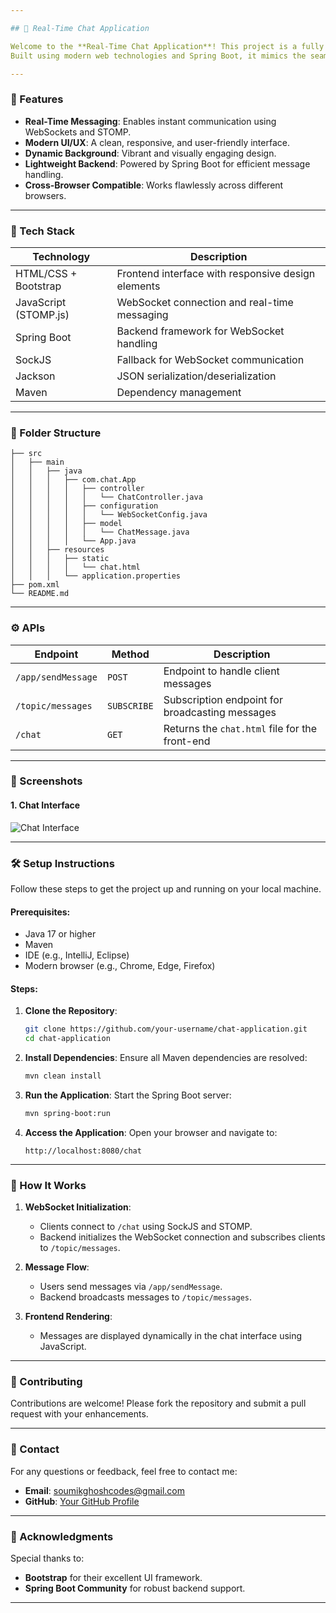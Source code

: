 ```yaml
---

## 🌟 Real-Time Chat Application

Welcome to the **Real-Time Chat Application**! This project is a fully functional chat application that enables users to communicate in real time.
Built using modern web technologies and Spring Boot, it mimics the seamless user experience of contemporary messaging platforms.

---
```


### 📝 Features

- **Real-Time Messaging**: Enables instant communication using WebSockets and STOMP.
- **Modern UI/UX**: A clean, responsive, and user-friendly interface.
- **Dynamic Background**: Vibrant and visually engaging design.
- **Lightweight Backend**: Powered by Spring Boot for efficient message handling.
- **Cross-Browser Compatible**: Works flawlessly across different browsers.

---

### 🚀 Tech Stack

| **Technology**         | **Description**                                    |
|-------------------------|----------------------------------------------------|
| HTML/CSS + Bootstrap    | Frontend interface with responsive design elements |
| JavaScript (STOMP.js)   | WebSocket connection and real-time messaging       |
| Spring Boot             | Backend framework for WebSocket handling          |
| SockJS                 | Fallback for WebSocket communication               |
| Jackson                 | JSON serialization/deserialization                |
| Maven                   | Dependency management                             |

---

### 📁 Folder Structure

```plaintext
├── src
│   ├── main
│   │   ├── java
│   │   │   ├── com.chat.App
│   │   │   │   ├── controller
│   │   │   │   │   └── ChatController.java
│   │   │   │   ├── configuration
│   │   │   │   │   └── WebSocketConfig.java
│   │   │   │   ├── model
│   │   │   │   │   └── ChatMessage.java
│   │   │   │   └── App.java
│   │   ├── resources
│   │   │   ├── static
│   │   │   │   └── chat.html
│   │   │   └── application.properties
├── pom.xml
└── README.md
```

---

### ⚙️ APIs

| **Endpoint**       | **Method** | **Description**                                    |
|---------------------|------------|----------------------------------------------------|
| `/app/sendMessage`  | `POST`     | Endpoint to handle client messages                |
| `/topic/messages`   | `SUBSCRIBE`| Subscription endpoint for broadcasting messages    |
| `/chat`             | `GET`      | Returns the `chat.html` file for the front-end    |

---

### 🎨 Screenshots

#### 1. Chat Interface
![Chat Interface]()

---

### 🛠️ Setup Instructions

Follow these steps to get the project up and running on your local machine.

#### Prerequisites:
- Java 17 or higher
- Maven
- IDE (e.g., IntelliJ, Eclipse)
- Modern browser (e.g., Chrome, Edge, Firefox)

#### Steps:
1. **Clone the Repository**:
   ```bash
   git clone https://github.com/your-username/chat-application.git
   cd chat-application
   ```

2. **Install Dependencies**:
   Ensure all Maven dependencies are resolved:
   ```bash
   mvn clean install
   ```

3. **Run the Application**:
   Start the Spring Boot server:
   ```bash
   mvn spring-boot:run
   ```

4. **Access the Application**:
   Open your browser and navigate to:
   ```
   http://localhost:8080/chat
   ```

---

### 📜 How It Works

1. **WebSocket Initialization**: 
   - Clients connect to `/chat` using SockJS and STOMP.
   - Backend initializes the WebSocket connection and subscribes clients to `/topic/messages`.

2. **Message Flow**:
   - Users send messages via `/app/sendMessage`.
   - Backend broadcasts messages to `/topic/messages`.

3. **Frontend Rendering**:
   - Messages are displayed dynamically in the chat interface using JavaScript.

---

### 🤝 Contributing

Contributions are welcome! Please fork the repository and submit a pull request with your enhancements.

---

### 📧 Contact

For any questions or feedback, feel free to contact me:

- **Email**: [soumikghoshcodes@gmail.com](mailto:soumikghoshcodes@gmail.com)
- **GitHub**: [Your GitHub Profile](https://github.com/your-username)

---

### 🎉 Acknowledgments

Special thanks to:
- **Bootstrap** for their excellent UI framework.
- **Spring Boot Community** for robust backend support.

---
